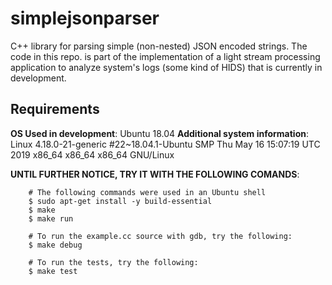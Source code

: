 # simplejsonparser

C++ library for parsing simple (non-nested) JSON encoded strings. The code in this repo. is part of the implementation of a light stream processing application to analyze system's logs (some kind of HIDS) that is currently in development.

## Requirements

__OS Used in development__: Ubuntu 18.04
__Additional system information__: Linux 4.18.0-21-generic #22~18.04.1-Ubuntu SMP Thu May 16 15:07:19 UTC 2019 x86_64 x86_64 x86_64 GNU/Linux

__UNTIL FURTHER NOTICE, TRY IT WITH THE FOLLOWING COMANDS__:
```
    # The following commands were used in an Ubuntu shell
    $ sudo apt-get install -y build-essential 
    $ make
    $ make run

    # To run the example.cc source with gdb, try the following:
    $ make debug

    # To run the tests, try the following:
    $ make test
```